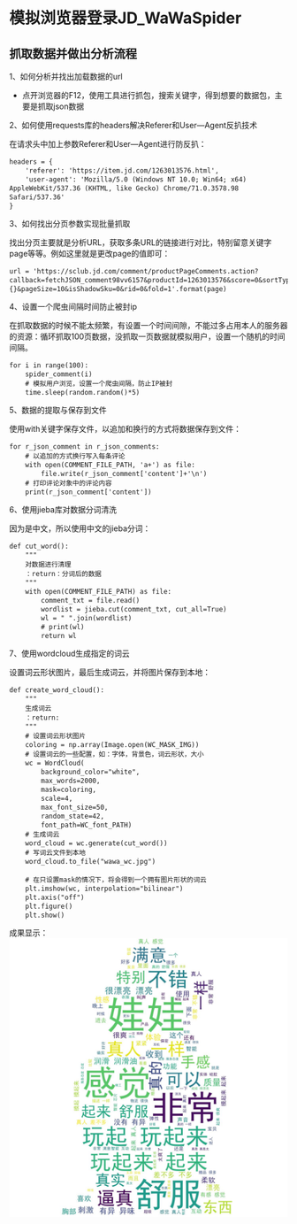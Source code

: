 # 模拟浏览器登录JD_WaWaSpider


## 抓取数据并做出分析流程

1、如何分析并找出加载数据的url

- 点开浏览器的F12，使用工具进行抓包，搜索关键字，得到想要的数据包，主要是抓取json数据

2、如何使用requests库的headers解决Referer和User—Agent反扒技术

在请求头中加上参数Referer和User—Agent进行防反扒：
```
headers = {
    'referer': 'https://item.jd.com/1263013576.html',
    'user-agent': 'Mozilla/5.0 (Windows NT 10.0; Win64; x64) AppleWebKit/537.36 (KHTML, like Gecko) Chrome/71.0.3578.98 Safari/537.36'
}
```

3、如何找出分页参数实现批量抓取

找出分页主要就是分析URL，获取多条URL的链接进行对比，特别留意关键字page等等。例如这里就是更改page的值即可：
```
url = 'https://sclub.jd.com/comment/productPageComments.action?callback=fetchJSON_comment98vv6157&productId=1263013576&score=0&sortType=5&page={}&pageSize=10&isShadowSku=0&rid=0&fold=1'.format(page)
```

4、设置一个爬虫间隔时间防止被封ip

在抓取数据的时候不能太频繁，有设置一个时间间隙，不能过多占用本人的服务器的资源：循环抓取100页数据，没抓取一页数据就模拟用户，设置一个随机的时间间隔。
```
for i in range(100):
    spider_comment(i)
    # 模拟用户浏览，设置一个爬虫间隔，防止IP被封
    time.sleep(random.random()*5)
```

5、数据的提取与保存到文件

使用with关键字保存文件，以追加和换行的方式将数据保存到文件：
```
for r_json_comment in r_json_comments:
    # 以追加的方式换行写入每条评论
    with open(COMMENT_FILE_PATH, 'a+') as file:
        file.write(r_json_comment['content']+'\n')
    # 打印评论对象中的评论内容
    print(r_json_comment['content'])
```

6、使用jieba库对数据分词清洗

因为是中文，所以使用中文的jieba分词：
```
def cut_word():
    """
    对数据进行清理
    ：return：分词后的数据
    """
    with open(COMMENT_FILE_PATH) as file:
        comment_txt = file.read()
        wordlist = jieba.cut(comment_txt, cut_all=True)
        wl = " ".join(wordlist)
        # print(wl)
        return wl
```

7、使用wordcloud生成指定的词云

设置词云形状图片，最后生成词云，并将图片保存到本地：
```
def create_word_cloud():
    """
    生成词云
    ：return:
    """
    # 设置词云形状图片
    coloring = np.array(Image.open(WC_MASK_IMG))
    # 设置词云的一些配置，如：字体，背景色，词云形状，大小
    wc = WordCloud(
        background_color="white",
        max_words=2000,
        mask=coloring,
        scale=4,
        max_font_size=50,
        random_state=42,
        font_path=WC_font_PATH)
    # 生成词云
    word_cloud = wc.generate(cut_word())
    # 写词云文件到本地
    word_cloud.to_file("wawa_wc.jpg")
    
    # 在只设置mask的情况下，将会得到一个拥有图片形状的词云
    plt.imshow(wc, interpolation="bilinear")
    plt.axis("off")
    plt.figure()
    plt.show()
```

成果显示：
![](wawa_wc.jpg)



